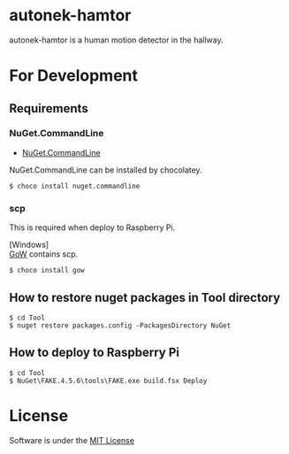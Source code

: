 # autonek-hamtor
autonek-hamtor is a human motion detector in the hallway.

# For Development
## Requirements
### NuGet.CommandLine
* [NuGet.CommandLine](https://chocolatey.org/packages/NuGet.CommandLine)

NuGet.CommandLine can be installed by chocolatey.

    $ choco install nuget.commandline
    
### scp

This is required when deploy to Raspberry Pi.

[Windows]<br/>
[GoW](https://github.com/bmatzelle/gow/wiki) contains scp.

    $ choco install gow

## How to restore nuget packages in Tool directory

    $ cd Tool
    $ nuget restore packages.config -PackagesDirectory NuGet

## How to deploy to Raspberry Pi

    $ cd Tool
    $ NuGet\FAKE.4.5.6\tools\FAKE.exe build.fsx Deploy

# License
Software is under the [MIT License](http://opensource.org/licenses/MIT)
